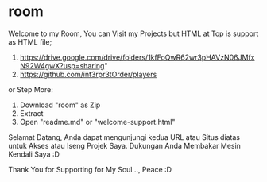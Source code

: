 # room

Welcome to my Room, You can Visit my Projects but HTML at Top is support as HTML file;

1. https://drive.google.com/drive/folders/1kfFoQwR62wr3pHAVzN06JMfxN92W4gwX?usp=sharing"
2. https://github.com/int3rpr3tOrder/players

or Step More:

1. Download "room" as Zip
2. Extract
3. Open "readme.md" or "welcome-support.html"


Selamat Datang, Anda dapat mengunjungi kedua URL atau Situs diatas untuk Akses atau Iseng Projek Saya.
Dukungan Anda Membakar Mesin Kendali Saya :D

Thank You for Supporting for My Soul .., Peace :D
